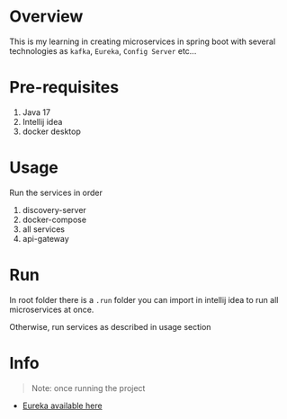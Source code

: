 # Overview
This is my learning in creating microservices in spring boot with several technologies as `kafka`, `Eureka`, `Config Server` etc...

# Pre-requisites
1. Java 17
2. Intellij idea
3. docker desktop

# Usage
Run the services in order
1. discovery-server
2. docker-compose
3. all services
4. api-gateway

# Run
In root folder there is a `.run` folder you can import in intellij idea to run all microservices at once.

Otherwise, run services as described in usage section

# Info
> Note: once running the project

- [Eureka available here](http://localhost:8761/)